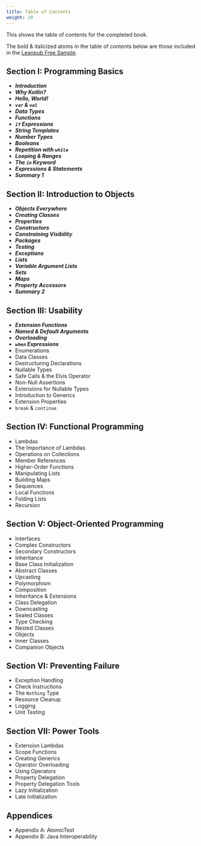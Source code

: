```yaml
---
title: Table of Contents
weight: 20
---
```


This shows the table of contents for the completed book.

The bold & italicized atoms in the table of contents below are those included
in the [Leanpub Free Sample](https://leanpub.com/AtomicKotlin).

##  Section I: Programming Basics
-   ***Introduction***
-   ***Why Kotlin?***
-   ***Hello, World!***
-   ***`var` & `val`***
-   ***Data Types***
-   ***Functions***
-   ***`if` Expressions***
-   ***String Templates***
-   ***Number Types***
-   ***Booleans***
-   ***Repetition with `while`***
-   ***Looping & Ranges***
-   ***The `in` Keyword***
-   ***Expressions & Statements***
-   ***Summary 1***
##  Section II: Introduction to Objects
-   ***Objects Everywhere***
-   ***Creating Classes***
-   ***Properties***
-   ***Constructors***
-   ***Constraining Visibility***
-   ***Packages***
-   ***Testing***
-   ***Exceptions***
-   ***Lists***
-   ***Variable Argument Lists***
-   ***Sets***
-   ***Maps***
-   ***Property Accessors***
-   ***Summary 2***
##  Section III: Usability
-   ***Extension Functions***
-   ***Named & Default Arguments***
-   ***Overloading***
-   ***`when` Expressions***
-   Enumerations
-   Data Classes
-   Destructuring Declarations
-   Nullable Types
-   Safe Calls & the Elvis Operator
-   Non-Null Assertions
-   Extensions for Nullable Types
-   Introduction to Generics
-   Extension Properties
-   `break` & `continue`
##  Section IV: Functional Programming
-   Lambdas
-   The Importance of Lambdas
-   Operations on Collections
-   Member References
-   Higher-Order Functions
-   Manipulating Lists
-   Building Maps
-   Sequences
-   Local Functions
-   Folding Lists
-   Recursion
##  Section V: Object-Oriented Programming
-   Interfaces
-   Complex Constructors
-   Secondary Constructors
-   Inheritance
-   Base Class Initialization
-   Abstract Classes
-   Upcasting
-   Polymorphism
-   Composition
-   Inheritance & Extensions
-   Class Delegation
-   Downcasting
-   Sealed Classes
-   Type Checking
-   Nested Classes
-   Objects
-   Inner Classes
-   Companion Objects
##  Section VI: Preventing Failure
-   Exception Handling
-   Check Instructions
-   The `Nothing` Type
-   Resource Cleanup
-   Logging
-   Unit Testing
##  Section VII: Power Tools
-   Extension Lambdas
-   Scope Functions
-   Creating Generics
-   Operator Overloading
-   Using Operators
-   Property Delegation
-   Property Delegation Tools
-   Lazy Initialization
-   Late Initialization
##  Appendices
-   Appendix A: AtomicTest
-   Appendix B: Java Interoperability
